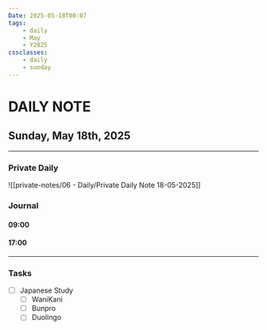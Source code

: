 ```yaml
---
Date: 2025-05-18T00:07
tags:
    - daily
    - May
    - Y2025
cssclasses:
    - daily
    - sunday
---
```

# DAILY NOTE
## Sunday, May 18th, 2025
***
### Private Daily

![[private-notes/06 - Daily/Private Daily Note 18-05-2025]]

### Journal

#### 09:00

#### 17:00

***
### Tasks
- [ ] Japanese Study
    - [ ] WaniKani
    - [ ] Bunpro
    - [ ] Duolingo